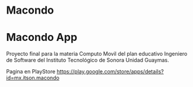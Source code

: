 # Macondo
<h1>Macondo App</h1>

Proyecto final para la materia Computo Movil del plan educativo Ingeniero de Software del Instituto Tecnológico de Sonora Unidad Guaymas.

Pagina en PlayStore <a href="https://play.google.com/store/apps/details?id=mx.itson.macondo">https://play.google.com/store/apps/details?id=mx.itson.macondo</a>
